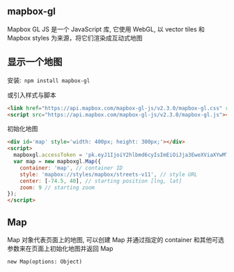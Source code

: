 ## mapbox-gl

Mapbox GL JS 是一个 JavaScript 库, 它使用 WebGL, 以 vector tiles 和 Mapbox styles 为来源，将它们渲染成互动式地图

## 显示一个地图

安装:` npm install mapbox-gl`  

或引入样式与脚本

```html
<link href="https://api.mapbox.com/mapbox-gl-js/v2.3.0/mapbox-gl.css" rel="stylesheet">
<script src="https://api.mapbox.com/mapbox-gl-js/v2.3.0/mapbox-gl.js"></script>
```

初始化地图

```html
<div id='map' style='width: 400px; height: 300px;'></div>
<script>
  mapboxgl.accessToken = 'pk.eyJ1IjoiY2hlbmd6cyIsImEiOiJja3EweXViaXYwMTQwMnFvNzlneXY3c3NpIn0.TbjccHE0MqTmTsYBBnPdyA';
  var map = new mapboxgl.Map({
    container: 'map', // container ID
    style: 'mapbox://styles/mapbox/streets-v11', // style URL
    center: [-74.5, 40], // starting position [lng, lat]
    zoom: 9 // starting zoom
});
</script>
```

## Map

Map 对象代表页面上的地图, 可以创建 Map 并通过指定的 container 和其他可选参数来在页面上初始化地图并返回 Map  

`new Map(options: Object)`

